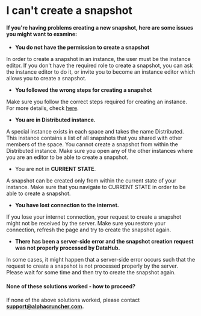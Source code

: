 # I can't create a snapshot

#### If you're having problems creating a new snapshot, here are some issues you might want to examine:

* **You do not have the permission to create a snapshot**

In order to create a snapshot in an instance, the user must be the instance editor. If you don't have the required role to create a snapshot, you can ask the instance editor to do it, or invite you to become an instance editor which allows you to create a snapshot.

* **You followed the wrong steps for creating a snapshot**

Make sure you follow the correct steps required for creating an instance. For more details, check [here](../../settings-and-administration/instance-management/create-a-snapshot.md).

* **You are in Distributed instance.**

A special instance exists in each space and takes the name Distributed. This instance contains a list of all snapshots that you shared with other members of the space. You cannot create a snapshot from within the Distributed instance. Make sure you open any of the other instances where you are an editor to be able to create a snapshot.

* You are not in **CURRENT STATE**.

A snapshot can be created only from within the current state of your instance. Make sure that you navigate to CURRENT STATE in order to be able to create a snapshot.

* **You have lost connection to the internet.**

If you lose your internet connection, your request to create a snapshot might not be received by the server. Make sure you restore your connection, refresh the page and try to create the snapshot again.

* **There has been a server-side error and the snapshot creation request was not properly processed by DataHub.**

In some cases, it might happen that a server-side error occurs such that the request to create a snapshot is not processed properly by the server. Please wait for some time and then try to create the snapshot again.

####  None of these solutions worked - how to proceed?

If none of the above solutions worked, please contact **support@alphacruncher.com.**

